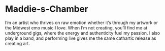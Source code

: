 # Maddie-s-Chamber
I’m an artist who thrives on raw emotion whether it’s through my artwork or the Midwest emo music I love. When I’m not creating, you’ll find me at underground gigs, where the energy and authenticity fuel my passion. I also play in a band, and performing live gives me the same cathartic release as creating art.
